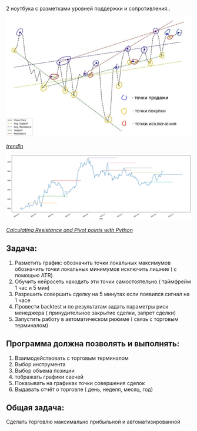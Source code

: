  2 ноутбука с разметками уровней поддержки и сопротивления..
 
<img src="pictures/trendln.png" width="600">

*[trendln](https://github.com/GregoryMorse/trendln)*

<img src="pictures/Pivot_points.png" width="1000">

*[Calculating Resistance and Pivot points with Python](https://medium.com/code-for-cause/calculating-resistance-and-pivot-points-with-python-caffbad46715)*

## Задача:
1) Разметить график: 
      обозначить точки локальных максимумов
      обозначить точки локальных минимумов
      исключить лишние ( с помощью ATR)
2) Обучить нейросеть находить эти точки самостоятельно ( таймфрейм 1 час и 5 мин)
3) Разрешить совершить сделку на 5 минутах если появился сигнал на 1 часе
4) Провести backtest и по результатам задать параметры риск менеджера ( принудительное закрытие сделки, запрет сделки)
5) Запустить работу в автоматическом режиме ( связь с торговым терминалом)

## Программа должна позволять и выполнять:
1) Взаимодействовать с торговым терминалом
2) Выбор инструмента
3) Выбор объема позиции
4) тображать графики свечей
5) Показывать на графиках точки совершения сделок
6) Выдавать отчёт о торговле ( день, неделя, месяц, год)

## Общая задача:
Сделать торговлю максимально прибыльной и автоматизированной
